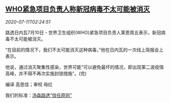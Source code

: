<!--1594436122000-->
[WHO紧急项目负责人称新冠病毒不太可能被消灭](https://cn.reuters.com/article/who-coronairus-ryan-0711-idCNKBS24C031)
------

<div><i>2020-07-11T02:24:51</i></div><div class="StandardArticleBody_body"><p>路透日内瓦7月10日 - 世界卫生组织(WHO)紧急项目负责人莱恩周五表示，新冠病毒不太可能被消灭。 </p><p>“在目前的情况下，我们不太可能消灭这种病毒，”他在日内瓦的一次线上简报会上表示。 </p><p>他说，通过消灭聚集性感染，世界可能“可以避免最坏的情况，即出现第二波疫情高峰，并不得不再次实施封锁措施”。(完) </p><div class="Attribution_container"><div class="Attribution_attribution"><p class="Attribution_content">编译 高思佳；审校 母红 </p></div></div><div class="StandardArticleBody_trustBadgeContainer"><span class="StandardArticleBody_trustBadgeTitle">我们的标准：</span><span class="trustBadgeUrl"><a href="https://www.thomsonreuters.cn/content/dam/openweb/documents/pdf/china/brochures/about-us-1.pdf">汤森路透“信任原则”</a></span></div></div>
